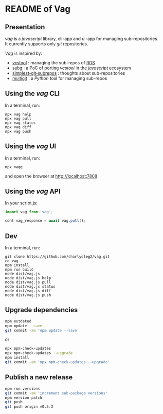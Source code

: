 README of Vag
=============

Presentation
------------

*vag* is a *javascript* library, cli-app and ui-app for managing sub-repositories.
It currently supports only *git* repositories.

*Vag* is inspired by:
- [vcstool](https://github.com/dirk-thomas/vcstool) : managing the sub-repos of [ROS](http://docs.ros.org/)
- [subg](https://github.com/charlyoleg/subg) : a PoC of porting *vcstool* in the *javascript* ecosystem
- [simplest-git-subrepos](https://github.com/jmnavarrol/simplest-git-subrepos) : thoughts about sub-repositories
- [multigit](https://github.com/jmnavarrol/python-multigit) : a *Python* tool for managing sub-repos


Using the *vag* CLI
-------------------

In a terminal, run:

```shell
npx vag help
npx vag pull
npx vag status
npx vag diff
npx vag push
```


Using the *vag* UI
-------------------

In a terminal, run:

```shell
npx vagg
```
and open the browser at <http://localhost:7808>


Using the *vag* API
-------------------

In your script.js:

```javascript
import vag from 'vag';

cont vag_response = await vag.pull();
```


Dev
---

In a terminal, run:

```shell
git clone https://github.com/charlyoleg2/vag.git
cd vag
npm install
npm run build
node dist/vag.js
node dist/vag.js help
node dist/vag.js pull
node dist/vag.js status
node dist/vag.js diff
node dist/vag.js push
```


Upgrade dependencies
--------------------

```bash
npm outdated
npm update --save
git commit -am 'npm update --save'
```
or
```bash
npx npm-check-updates
npx npm-check-updates --upgrade
npm install
git commit -am 'npx npm-check-updates --upgrade'
```


Publish a new release
---------------------

```bash
npm run versions
git commit -am 'increment sub-package versions'
npm version patch
git push
git push origin v0.5.3
```

